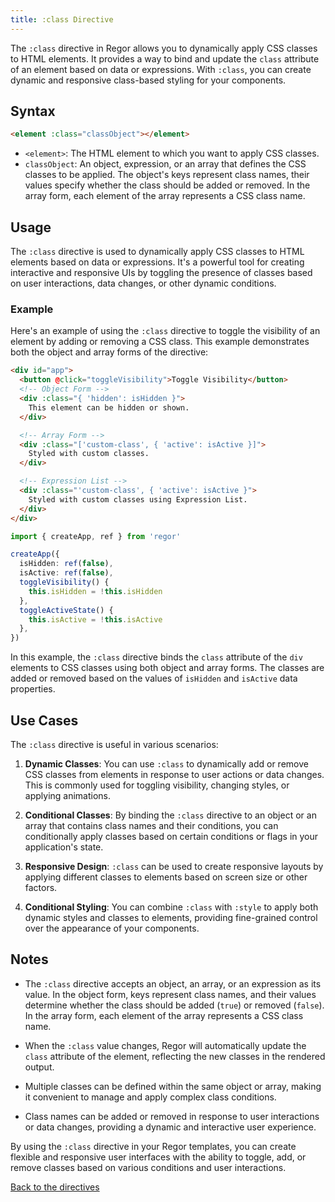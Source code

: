 ```yaml
---
title: :class Directive
---
```


The `:class` directive in Regor allows you to dynamically apply CSS classes to HTML elements. It provides a way to bind and update the `class` attribute of an element based on data or expressions. With `:class`, you can create dynamic and responsive class-based styling for your components.

## Syntax

```html
<element :class="classObject"></element>
```

- `<element>`: The HTML element to which you want to apply CSS classes.
- `classObject`: An object, expression, or an array that defines the CSS classes to be applied. The object's keys represent class names, their values specify whether the class should be added or removed. In the array form, each element of the array represents a CSS class name.

## Usage

The `:class` directive is used to dynamically apply CSS classes to HTML elements based on data or expressions. It's a powerful tool for creating interactive and responsive UIs by toggling the presence of classes based on user interactions, data changes, or other dynamic conditions.

### Example

Here's an example of using the `:class` directive to toggle the visibility of an element by adding or removing a CSS class. This example demonstrates both the object and array forms of the directive:

```html
<div id="app">
  <button @click="toggleVisibility">Toggle Visibility</button>
  <!-- Object Form -->
  <div :class="{ 'hidden': isHidden }">
    This element can be hidden or shown.
  </div>

  <!-- Array Form -->
  <div :class="['custom-class', { 'active': isActive }]">
    Styled with custom classes.
  </div>

  <!-- Expression List -->
  <div :class="'custom-class', { 'active': isActive }">
    Styled with custom classes using Expression List.
  </div>
</div>
```

```ts
import { createApp, ref } from 'regor'

createApp({
  isHidden: ref(false),
  isActive: ref(false),
  toggleVisibility() {
    this.isHidden = !this.isHidden
  },
  toggleActiveState() {
    this.isActive = !this.isActive
  },
})
```

In this example, the `:class` directive binds the `class` attribute of the `div` elements to CSS classes using both object and array forms. The classes are added or removed based on the values of `isHidden` and `isActive` data properties.

## Use Cases

The `:class` directive is useful in various scenarios:

1. **Dynamic Classes**: You can use `:class` to dynamically add or remove CSS classes from elements in response to user actions or data changes. This is commonly used for toggling visibility, changing styles, or applying animations.

2. **Conditional Classes**: By binding the `:class` directive to an object or an array that contains class names and their conditions, you can conditionally apply classes based on certain conditions or flags in your application's state.

3. **Responsive Design**: `:class` can be used to create responsive layouts by applying different classes to elements based on screen size or other factors.

4. **Conditional Styling**: You can combine `:class` with `:style` to apply both dynamic styles and classes to elements, providing fine-grained control over the appearance of your components.

## Notes

- The `:class` directive accepts an object, an array, or an expression as its value. In the object form, keys represent class names, and their values determine whether the class should be added (`true`) or removed (`false`). In the array form, each element of the array represents a CSS class name.

- When the `:class` value changes, Regor will automatically update the `class` attribute of the element, reflecting the new classes in the rendered output.

- Multiple classes can be defined within the same object or array, making it convenient to manage and apply complex class conditions.

- Class names can be added or removed in response to user interactions or data changes, providing a dynamic and interactive user experience.

By using the `:class` directive in your Regor templates, you can create flexible and responsive user interfaces with the ability to toggle, add, or remove classes based on various conditions and user interactions.

[Back to the directives](/directives/)

